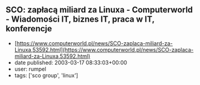 ## SCO: zapłacą miliard za Linuxa -  Computerworld - Wiadomości IT, biznes IT, praca w IT, konferencje
 - [https://www.computerworld.pl/news/SCO-zaplaca-miliard-za-Linuxa,53592.html](https://www.computerworld.pl/news/SCO-zaplaca-miliard-za-Linuxa,53592.html)
 - date published: 2003-03-17 08:33:03+00:00
 - user: rumpel
 - tags: ['sco group', 'linux']

